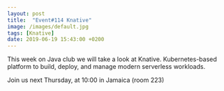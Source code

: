 ```yaml
---
layout: post
title:  "Event#114 Knative"
image: /images/default.jpg
tags: [Knative]
date: 2019-06-19 15:43:00 +0200
---
```


This week on Java club we will take a look at Knative. Kubernetes-based platform to build, deploy, and manage modern serverless workloads.

Join us next Thursday, at 10:00 in Jamaica (room 223)
